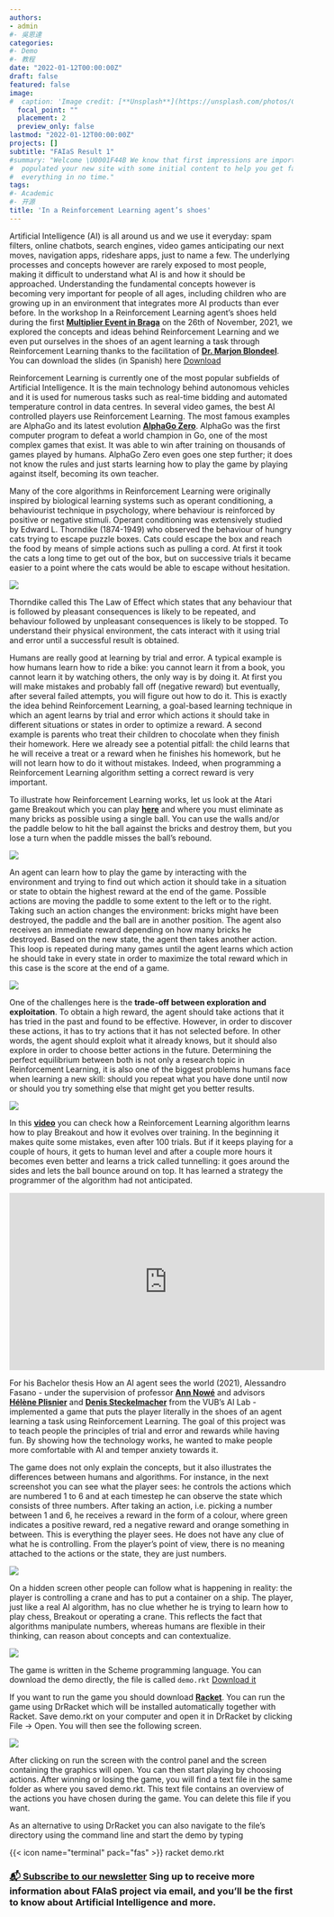 ```yaml
---
authors:
- admin
#- 吳恩達
categories:
#- Demo
#- 教程
date: "2022-01-12T00:00:00Z"
draft: false
featured: false
image:
#  caption: 'Image credit: [**Unsplash**](https://unsplash.com/photos/CpkOjOcXdUY)'
  focal_point: ""
  placement: 2
  preview_only: false
lastmod: "2022-01-12T00:00:00Z"
projects: []
subtitle: "FAIaS Result 1"
#summary: "Welcome \U0001F44B We know that first impressions are important, so we've
#  populated your new site with some initial content to help you get familiar with
#  everything in no time."
tags:
#- Academic
#- 开源
title: 'In a Reinforcement Learning agent’s shoes'
---
```


Artificial Intelligence (AI) is all around us and we use it everyday: spam filters, online chatbots, search engines, video games anticipating our next moves, navigation apps, rideshare apps, just to name a few. The underlying processes and concepts however are rarely exposed to most people, making it difficult to understand what AI is and how it should be approached. Understanding the fundamental concepts however is becoming very important for people of all ages, including children who are growing up in an environment that integrates more AI products than ever before.
In the workshop In a Reinforcement Learning agent’s shoes held during the first [**Multiplier Event in Braga**](https://fosteringai.github.io/post/ai_at_schools/) on the 26th of November, 2021, we explored the concepts and ideas behind  Reinforcement Learning and we even put ourselves in the shoes of an agent learning a task through Reinforcement Learning thanks to the facilitation of [**Dr. Marjon Blondeel**](https://www.vub.be/). You can download the slides (in Spanish) here 
<a onclick="ga('send','event','Download','PDF', this.href]);" href="/post/reinforcement_learning/In_an_RL_agents_shoes.pdf" target="_blank">Download</a> 
<!--**{{% staticref "uploads/In_an_RL_agent's_shoes.pdf" "newtab" %}}Download{{% /staticref %}}**-->

Reinforcement Learning is currently one of the most popular subfields of Artificial Intelligence. It is the main technology behind autonomous vehicles and it is used for numerous tasks such as real-time bidding and automated temperature control in data centres. In several video games, the best AI controlled players use Reinforcement Learning. The most famous examples are AlphaGo and its latest evolution [**AlphaGo Zero**](https://deepmind.com/blog/article/alphago-zero-starting-scratch). AlphaGo was the first computer program to defeat a world champion in Go, one of the most complex games that exist. It was able to win after training on thousands of games played by humans. AlphaGo Zero even goes one step further; it does not know the rules and just starts learning how to play the game by playing against itself, becoming its own teacher.

Many of the core algorithms in Reinforcement Learning were originally inspired by biological learning systems such as operant conditioning, a behaviourist technique in psychology, where behaviour is reinforced by positive or negative stimuli. Operant conditioning was extensively studied by Edward L. Thorndike (1874-1949) who observed the behaviour of hungry cats trying to escape puzzle boxes. Cats could escape the box and reach the food by means of simple actions such as pulling a cord. At first it took the cats a long time to get out of the box, but on successive trials it became easier to a point where the cats would be able to escape without hesitation. 

![](Thorndike_puzzle_box.png)

Thorndike called this The Law of Effect which states that any behaviour that is followed by pleasant consequences is likely to be repeated, and behaviour followed by unpleasant consequences is likely to be stopped. To understand their physical environment, the cats interact with it using trial and error until a successful result is obtained. 

Humans are really good at learning by trial and error. A typical example is how humans learn how to ride a bike: you cannot learn it from a book, you cannot learn it by watching others, the only way is by doing it. At first you will make mistakes and probably fall off (negative reward) but eventually, after several failed attempts, you will figure out how to do it. This is exactly the idea behind Reinforcement Learning, a goal-based learning technique in which an agent learns by trial and error which actions it should take in different situations or states in order to optimize a reward. A second example is parents who treat their children to chocolate when they finish their homework. Here we already see a potential pitfall: the child learns that he will receive a treat or a reward when he finishes his homework, but he will not learn how to do it without mistakes. Indeed, when programming a Reinforcement Learning algorithm setting a correct reward is very important.

To illustrate how Reinforcement Learning works, let us look at the Atari game Breakout which you can play [**here**](https://elgoog.im/breakout/) and where you must eliminate as many bricks as possible using a single ball. You can use the walls and/or the paddle below to hit the ball against the bricks and destroy them, but you lose a turn when the paddle misses the ball’s rebound. 

![](Breakout-on-the-Atari-2600.png)

An agent can learn how to play the game by interacting with the environment and trying to find out which action it should take in a situation or state to obtain the highest reward at the end of the game. Possible actions are moving the paddle to some extent to the left or to the right. Taking such an action changes the environment: bricks might have been destroyed, the paddle and the ball are in another position. The agent also receives an immediate reward depending on how many bricks he destroyed. Based on the new state, the agent then takes another action. This loop is repeated during many games until the agent learns which action he should take in every state in order to maximize the total reward which in this case is the score at the end of a game. 

![](MDP_loop.png)

One of the challenges here is the **trade-off between exploration and exploitation**. To obtain a high reward, the agent should take actions that it has tried in the past and found to be effective. However, in order to discover these actions, it has to try actions that it has not selected before. In other words, the agent should exploit what it already knows, but it should also explore in order to choose better actions in the future. Determining the perfect equilibrium between both is not only a research topic in Reinforcement Learning, it is also one of the biggest problems humans face when learning a new skill: should you repeat what you have done until now or should you try something else that might get you better results.

![](exploration_exploitation.jpg)

In this [**video**]( https://www.youtube.com/watch?v=TmPfTpjtdgg) you can check how a Reinforcement Learning algorithm learns how to play Breakout and how it evolves over training. In the beginning it makes quite some mistakes, even after 100 trials. But if it keeps playing for a couple of hours, it gets to human level and after a couple more hours it becomes even better and learns a trick called tunnelling: it goes around the sides and lets the ball bounce around on top. It has learned a strategy the programmer of the algorithm had not anticipated.

<iframe width="560" height="315" src="https://www.youtube.com/embed/TmPfTpjtdgg" title="YouTube video player" frameborder="0" allow="accelerometer; autoplay; clipboard-write; encrypted-media; gyroscope; picture-in-picture" allowfullscreen></iframe>


For his Bachelor thesis How an AI agent sees the world (2021), Alessandro Fasano - under the supervision of professor [**Ann Nowé**](https://ai.vub.ac.be/team/ann-nowe/) and advisors [**Hélène Plisnier**](https://ai.vub.ac.be/team/helene-plisnier/) and [**Denis Steckelmacher**](https://ai.vub.ac.be/team/denis-steckelmacher/) from the VUB’s AI Lab - implemented a game that puts the player literally in the shoes of an agent learning a task using Reinforcement Learning. The goal of this project was to teach people the principles of trial and error and rewards while having fun. By showing how the technology works, he wanted to make people more comfortable with AI and temper anxiety towards it.

The game does not only explain the concepts, but it also illustrates the differences between humans and algorithms. For instance, in the next screenshot you can see what the player sees: he controls the actions which are numbered 1 to 6 and at each timestep he can observe the state which consists of three numbers. After taking an action, i.e. picking a number between 1 and 6, he receives a reward in the form of a colour, where green indicates a positive reward, red a negative reward and orange something in between. This is everything the player sees. He does not have any clue of what he is controlling. From the player’s point of view, there is no meaning attached to the actions or the state, they are just numbers. 

![](demo_controlpanel.png)

On a hidden screen other people can follow what is happening in reality: the player is controlling a crane and has to put a container on a ship. The player, just like a real AI algorithm, has no clue whether he is trying to learn how to play chess, Breakout or operating a crane. This reflects the fact that algorithms manipulate numbers, whereas humans are flexible in their thinking, can reason about concepts and can contextualize.

![](demo_real_world.PNG)

The game is written in the Scheme programming language. You can download the demo directly, the file is called `demo.rkt` 
<a target="_blank" download="demo.rkt" href="demo.rkt">Download it</a>

If you want to run the game you should download [**Racket**](https://racket-lang.org/). You can run the game using DrRacket which will be installed automatically together with Racket. Save demo.rkt on your computer and open it in DrRacket by clicking File -> Open. You will then see the following screen.

![](demo.png)

After clicking on run the screen with the control panel and the screen containing the graphics will open. You can then start playing by choosing actions. After winning or losing the game, you will find a text file in the same folder as where you saved demo.rkt. This text file contains an overview of the actions you have chosen during the game. You can delete this file if you want.

As an alternative to using DrRacket you can also navigate to the file’s directory using the command line and start the demo by typing

{{< icon name="terminal" pack="fas" >}} racket demo.rkt 


### [📬 Subscribe to our newsletter](http://eepurl.com/hLgTQz) Sing up to receive more information about FAIaS project via email, and you’ll be the first to know about Artificial Intelligence and more.



